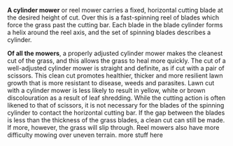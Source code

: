   **A cylinder mower** or reel mower carries a fixed, horizontal cutting blade at the desired height of cut. Over this is a fast-spinning reel of blades which force the grass past the cutting bar. Each blade in the blade cylinder forms a helix around the reel axis, and the set of spinning blades describes a cylinder.

**Of all the mowers**, a properly adjusted cylinder mower makes the cleanest cut of the grass, and this allows the grass to heal more quickly. The cut of a well-adjusted cylinder mower is straight and definite, as if cut with a pair of scissors. This clean cut promotes healthier, thicker and more resilient lawn growth that is more resistant to disease, weeds and parasites. Lawn cut with a cylinder mower is less likely to result in yellow, white or brown discolouration as a result of leaf shredding. While the cutting action is often likened to that of scissors, it is not necessary for the blades of the spinning cylinder to contact the horizontal cutting bar. If the gap between the blades is less than the thickness of the grass blades, a clean cut can still be made. If more, however, the grass will slip through. Reel mowers also have more difficulty mowing over uneven terrain.
  more stuff here